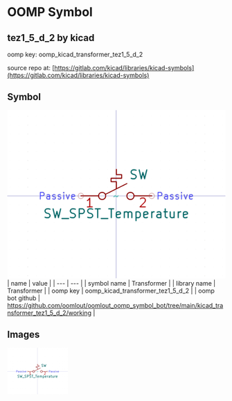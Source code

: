 # OOMP Symbol  
## tez1_5_d_2  by kicad  
  
oomp key: oomp_kicad_transformer_tez1_5_d_2  
  
source repo at: [https://gitlab.com/kicad/libraries/kicad-symbols](https://gitlab.com/kicad/libraries/kicad-symbols)  
## Symbol  
  
[![working.png](working_600.png)](working.png)  
| name | value | 
| --- | --- | 
| symbol name | Transformer | 
| library name | Transformer | 
| oomp key | oomp_kicad_transformer_tez1_5_d_2 | 
| oomp bot github | https://github.com/oomlout/oomlout_oomp_symbol_bot/tree/main/kicad_transformer_tez1_5_d_2/working | 
## Images  
  
[![working.png](working_140.png)](working.png)  
